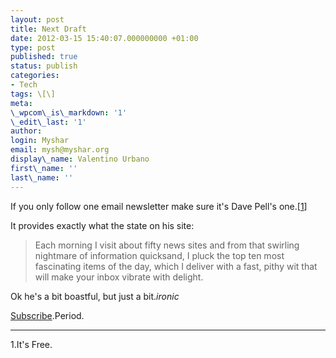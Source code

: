 ```yaml
---
layout: post
title: Next Draft
date: 2012-03-15 15:40:07.000000000 +01:00
type: post
published: true
status: publish
categories:
- Tech
tags: \[\]
meta:
\_wpcom\_is\_markdown: '1'
\_edit\_last: '1'
author:
login: Myshar
email: mysh@myshar.org
display\_name: Valentino Urbano
first\_name: ''
last\_name: ''
---
```


If you only follow one email newsletter make sure it's Dave Pell's one.\[[1][0]\]

It provides exactly what the state on his site:

> Each morning I visit about fifty news sites and from that swirling nightmare of information quicksand, I pluck the top ten most fascinating items of the day, which I deliver with a fast, pithy wit that will make your inbox vibrate with delight.

Ok he's a bit boastful, but just a bit._ironic_

[Subscribe][1].Period.

  
---

1.It's Free.


[0]: #1
[1]: http://nextdraft.com